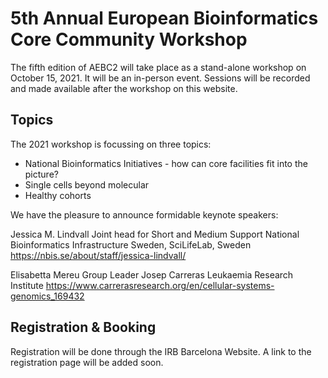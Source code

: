 # 5th Annual European Bioinformatics Core Community Workshop

The fifth edition of AEBC2 will take place as a stand-alone workshop on October 15, 2021. It will be an in-person event. Sessions will be recorded and made available after the workshop on this website.

## Topics

The 2021 workshop is focussing on three topics:

- National Bioinformatics Initiatives - how can core facilities fit into the picture?
- Single cells beyond molecular
- Healthy cohorts

We have the pleasure to announce formidable keynote speakers:

Jessica M. Lindvall
Joint head for Short and Medium Support
National Bioinformatics Infrastructure Sweden, SciLifeLab, Sweden
https://nbis.se/about/staff/jessica-lindvall/ 

Elisabetta Mereu
Group Leader
Josep Carreras Leukaemia Research Institute
https://www.carrerasresearch.org/en/cellular-systems-genomics_169432 

## Registration & Booking

Registration will be done through the IRB Barcelona Website. A link to the registration page will be added soon.
